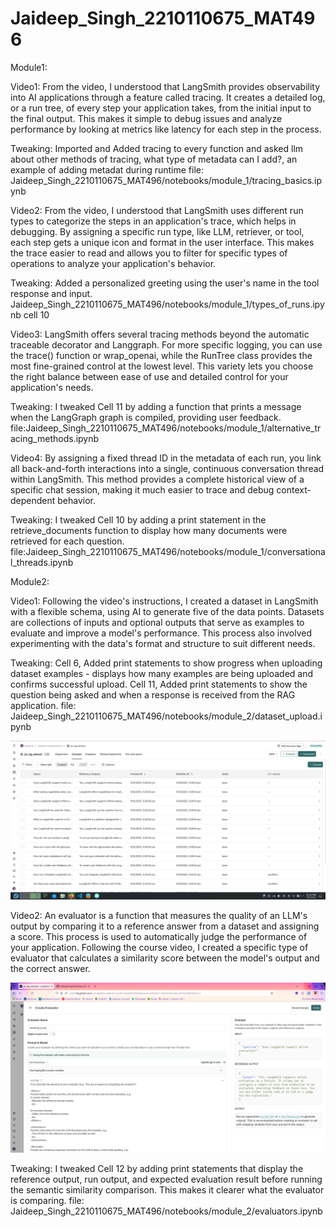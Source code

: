 # Jaideep_Singh_2210110675_MAT496

Module1:

Video1:
From the video, I understood that LangSmith provides observability into AI applications through a feature called tracing. It creates a detailed log, or a run tree, of every step your application takes, from the initial input to the final output. This makes it simple to debug issues and analyze performance by looking at metrics like latency for each step in the process.

Tweaking:
Imported and Added tracing to every function and asked llm about other methods of tracing, what type of metadata can I add?, an example of adding metadat during runtime
file: Jaideep_Singh_2210110675_MAT496/notebooks/module_1/tracing_basics.ipynb

Video2:
From the video, I understood that LangSmith uses different run types to categorize the steps in an application's trace, which helps in debugging. By assigning a specific run type, like LLM, retriever, or tool, each step gets a unique icon and format in the user interface. This makes the trace easier to read and allows you to filter for specific types of operations to analyze your application's behavior.

Tweaking:
Added a personalized greeting using the user's name in the tool response and input. Jaideep_Singh_2210110675_MAT496/notebooks/module_1/types_of_runs.ipynb cell 10

Video3:
LangSmith offers several tracing methods beyond the automatic traceable decorator and Langgraph. For more specific logging, you can use the trace() function or wrap_openai, while the RunTree class provides the most fine-grained control at the lowest level. This variety lets you choose the right balance between ease of use and detailed control for your application's needs.

Tweaking:
I tweaked Cell 11 by adding a function that prints a message when the LangGraph graph is compiled, providing user feedback.
file:Jaideep_Singh_2210110675_MAT496/notebooks/module_1/alternative_tracing_methods.ipynb

Video4:
By assigning a fixed thread ID in the metadata of each run, you link all back-and-forth interactions into a single, continuous conversation thread within LangSmith. This method provides a complete historical view of a specific chat session, making it much easier to trace and debug context-dependent behavior.

Tweaking:
I tweaked Cell 10 by adding a print statement in the retrieve_documents function to display how many documents were retrieved for each question.
file:Jaideep_Singh_2210110675_MAT496/notebooks/module_1/conversational_threads.ipynb

Module2:

Video1:
Following the video's instructions, I created a dataset in LangSmith with a flexible schema, using AI to generate five of the data points. Datasets are collections of inputs and optional outputs that serve as examples to evaluate and improve a model's performance. This process also involved experimenting with the data's format and structure to suit different needs.

Tweaking:
Cell 6, Added print statements to show progress when uploading dataset examples - displays how many examples are being uploaded and confirms successful upload.
Cell 11, Added print statements to show the question being asked and when a response is received from the RAG application.
file: Jaideep_Singh_2210110675_MAT496/notebooks/module_2/dataset_upload.ipynb

![screenshot of the filled dataset](images/image1.png)

Video2:
An evaluator is a function that measures the quality of an LLM's output by comparing it to a reference answer from a dataset and assigning a score. This process is used to automatically judge the performance of your application. Following the course video, I created a specific type of evaluator that calculates a similarity score between the model's output and the correct answer.

![Screenshot of evaluator](images/image3.png)

Tweaking:
I tweaked Cell 12 by adding print statements that display the reference output, run output, and expected evaluation result before running the semantic similarity comparison. This makes it clearer what the evaluator is comparing.
file: Jaideep_Singh_2210110675_MAT496/notebooks/module_2/evaluators.ipynb
